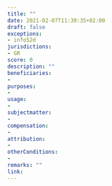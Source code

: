 ```yaml
---
title: ""
date: 2021-02-07T11:39:35+02:00 
draft: false
exceptions:
- info52d
jurisdictions:
- GR
score: 0
description: "" 
beneficiaries:
- 
purposes: 
- 
usage:
- 
subjectmatter:
- 
compensation:
-
attribution: 
-
otherConditions: 
- 
remarks: ""
link: 
---
```

